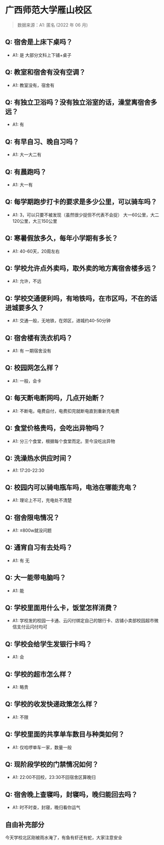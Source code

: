 # 广西师范大学雁山校区

> 数据来源：A1: 匿名 (2022 年 06 月)

## Q: 宿舍是上床下桌吗？

- A1: 是
大部分文科上下铺+桌子

## Q: 教室和宿舍有没有空调？

- A1: 教室没有，宿舍有

## Q: 有独立卫浴吗？没有独立浴室的话，澡堂离宿舍多远？

- A1: 有

## Q: 有早自习、晚自习吗？

- A1: 大一大二有

## Q: 有晨跑吗？

- A1: 大一有

## Q: 每学期跑步打卡的要求是多少公里，可以骑车吗？

- A1: 3，可以只要不被发现（虽然很少捉但不代表不会捉）
大一60公里，大二120公里，大三150公里

## Q: 寒暑假放多久，每年小学期有多长？

- A1: 40-60天，20周左右

## Q: 学校允许点外卖吗，取外卖的地方离宿舍楼多远？

- A1: 允许，不远

## Q: 学校交通便利吗，有地铁吗，在市区吗，不在的话进城要多久？

- A1: 交通一般，无地铁，在郊区，进城约40-50分钟

## Q: 宿舍楼有洗衣机吗？

- A1: 有
一期宿舍没有

## Q: 校园网怎么样？

- A1: 一般，会卡

## Q: 每天断电断网吗，几点开始断？

- A1: 不断电，电费自付，电费扣完就断电直到重新充电费

## Q: 食堂价格贵吗，会吃出异物吗？

- A1: 分三个食堂，根据每个食堂而定。至今没吃出异物

## Q: 洗澡热水供应时间？

- A1: 17:20-22:30

## Q: 校园内可以骑电瓶车吗，电池在哪能充电？

- A1: 理论上不可，充电处不清楚

## Q: 宿舍限电情况？

- A1: ≤800w就没问题

## Q: 通宵自习有去处吗？

- A1: 有
无

## Q: 大一能带电脑吗？

- A1: 能

## Q: 学校里面用什么卡，饭堂怎样消费？

- A1: 学校发的校园一卡通、云闪付绑定自己的银行卡、店铺小卖部校园超市微信支付云闪付均可

## Q: 学校会给学生发银行卡吗？

- A1: 会

## Q: 学校的超市怎么样？

- A1: 略贵

## Q: 学校的收发快递政策怎么样？

- A1: 不限

## Q: 学校里面的共享单车数目与种类如何？

- A1: 仅哈啰单车一家，数量一般

## Q: 现阶段学校的门禁情况如何？

- A1: 22:00不回校，23:30不回宿舍区算晚归

## Q: 宿舍晚上查寝吗，封寝吗，晚归能回去吗？

- A1: 时不时查，封寝，晚归看你运气

## 自由补充部分

今天学校北区刚被雨水淹了，有鱼有虾还有蛇，大家注意安全
